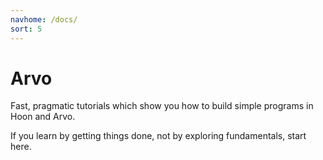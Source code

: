 ```yaml
---
navhome: /docs/
sort: 5
---
```


# Arvo

Fast, pragmatic tutorials which show you how to build simple programs in Hoon and Arvo.

If you learn by getting things done, not by exploring fundamentals, start here.

<list/>
